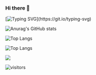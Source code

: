 ### Hi there 👋

[![Typing SVG](https://readme-typing-svg.herokuapp.com/?lines=Hello+World.;Welcome+to+my+github+profile.;Try+googling+harjasnagi.)](https://git.io/typing-svg)

![Anurag's GitHub stats](https://github-readme-stats.vercel.app/api?username=harjasnagi&show_icons=true&theme=nightowl)

![Top Langs](https://github-readme-stats.vercel.app/api/top-langs/?username=harjasnagi)

![Top Langs](https://github-readme-stats.vercel.app/api/top-langs/?username=harjasnagi&layout=compact)

![](https://visitor-badge.laobi.icu/badge?page_id=harjasnagi.harjasnagi)

![visitors](https://visitor-badge.glitch.me/badge?page_id=harjasnagi.visitor-badge)
<!--
**harjasnagi/harjasnagi** is a ✨ _special_ ✨ repository because its `README.md` (this file) appears on your GitHub profile.

Here are some ideas to get you started:

- 🔭 I’m currently working on ...
- 🌱 I’m currently learning ...
- 👯 I’m looking to collaborate on ...
- 🤔 I’m looking for help with ...
- 💬 Ask me about ...
- 📫 How to reach me: ...
- 😄 Pronouns: ...
- ⚡ Fun fact: ...
-->
